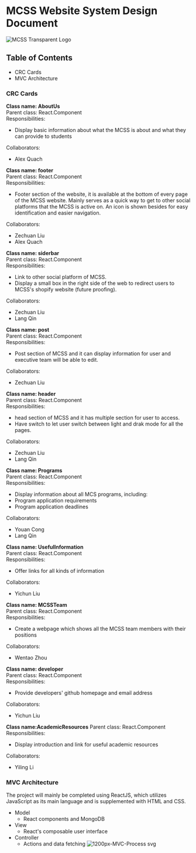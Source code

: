 # MCSS Website System Design Document

![MCSS Transparent Logo](https://user-images.githubusercontent.com/56453666/107679203-441cbf80-6c6a-11eb-8573-5f18d0b20ba1.png)


## Table of Contents
- CRC Cards
- MVC Architecture


### CRC Cards
**Class name: AboutUs**  
Parent class: React.Component  
Responsibilities:  
- Display basic information about what the MCSS is about and what they can provide to students

Collaborators:  
- Alex Quach


**Class name: footer**  
Parent class: React.Component  
Responsibilities:  
- Footer section of the website, it is available at the bottom of every page of the MCSS website. Mainly serves as a quick way to get to other social platforms that the MCSS is active on. An icon is shown besides for easy identification and easier navigation.

Collaborators:  
- Zechuan Liu 
- Alex Quach

**Class name: siderbar**  
Parent class: React.Component  
Responsibilities:  
- Link to other social platform of MCSS.
- Display a small box in the right side of the web to redirect users to MCSS's shopify website (future proofing).

Collaborators:  
- Zechuan Liu 
- Lang Qin

**Class name: post**  
Parent class: React.Component  
Responsibilities:  
- Post section of MCSS and it can display information for user and executive team will be able to edit.

Collaborators:  
- Zechuan Liu 

**Class name: header**  
Parent class: React.Component  
Responsibilities:  
- head section of MCSS and it has multiple section for user to access.
- Have switch to let user switch between light and drak mode for all the pages.

Collaborators:  
- Zechuan Liu 
- Lang Qin

**Class name: Programs**  
Parent class: React.Component  
Responsibilities:  
- Display information about all MCS programs, including:
- Program application requirements
- Program application deadlines

Collaborators:
- Youan Cong
- Lang Qin

**Class name: UsefulInformation**  
Parent class: React.Component  
Responsibilities:  
- Offer links for all kinds of information

Collaborators:
- Yichun Liu

**Class name: MCSSTeam**  
Parent class: React.Component  
Responsibilities:  
- Create a webpage which shows all the MCSS team members with their positions

Collaborators:
- Wentao Zhou

**Class name: developer**  
Parent class: React.Component  
Responsibilities:  
- Provide developers' github homepage and email address

Collaborators:
- Yichun Liu

**Class name:AcademicResources**
Parent class: React.Component
Responsibilities:
- Display introduction and link for useful academic resources

Collaborators:
- Yiling Li

### MVC Architecture
The project will mainly be completed using ReactJS, which utilizes JavaScript as its main language and is supplemented with HTML and CSS.
- Model
  - React components and MongoDB
- View
  - React's composable user interface
- Controller
  - Actions and data fetching
![1200px-MVC-Process svg](https://user-images.githubusercontent.com/56453666/107681990-c8bd0d00-6c6d-11eb-9e65-aa186ee81944.png)


